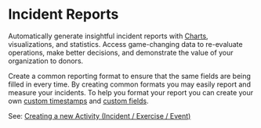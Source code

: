 # Incident Reports

Automatically generate insightful incident reports with [Charts](../shared-services/charts/), visualizations, and statistics. Access game-changing data to re-evaluate operations, make better decisions, and demonstrate the value of your organization to donors.  
  
Create a common reporting format to ensure that the same fields are being filled in every time. By creating common formats you may easily report and measure your incidents. To help you format your report you can create your own [custom timestamps](incident-timestamps/) and [custom fields](../shared-services/custom-fields/).

See: [Creating a new Activity \(Incident / Exercise / Event\)](../shared-services/activities/creating-a-new-activity-incident-exercise-event.md)

